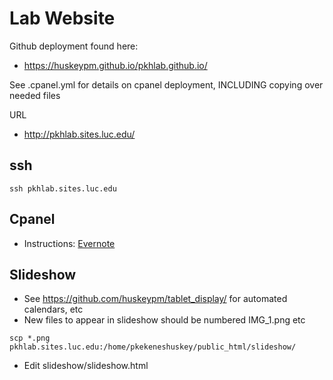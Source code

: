 # Lab Website
Github deployment found here: 
- https://huskeypm.github.io/pkhlab.github.io/

See .cpanel.yml for details on cpanel deployment, INCLUDING copying over needed files 

URL 
- http://pkhlab.sites.luc.edu/

## ssh 
```
ssh pkhlab.sites.luc.edu
```
## Cpanel
- Instructions: [Evernote](https://www.evernote.com/client/web#/notebook/0fe90b78-9405-45f5-943e-560208639751/note/ed78c26f-92b2-48c3-9a65-d3cb68c3db98)

## Slideshow
- See https://github.com/huskeypm/tablet_display/ for automated calendars, etc
- New files to appear in slideshow should be numbered IMG_1.png etc
```
scp *.png pkhlab.sites.luc.edu:/home/pkekeneshuskey/public_html/slideshow/
```
- Edit slideshow/slideshow.html
